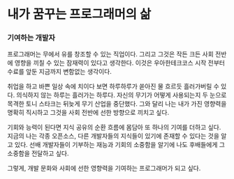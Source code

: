 # 내가 꿈꾸는 프로그래머의 삶

### 기여하는 개발자

프로그래머는 무에서 유를 창조할 수 있는 직업이다. 그리고 그것은 작든 크든 사회 전반에 영향을 끼칠 수 있는 잠재력이 있다고 생각한다. 이것은 우아한테크코스 시작 전부터 수료를 앞둔 지금까지 변함없는 생각이다.

취업을 하고 바쁜 일상 속에 치이다 보면 하루하루가 쏟아진 물 흐르듯 흘러가버릴 수 있다. 의식하지 않는 하루는 흘러가는 하루다. 자신의 무기가 어떻게 사용되는지 두 눈으로 목격한 토니 스타크는 뒤늦게 무기 산업을 중단했다. 그와 달리 나는 내가 가진 영향력을 명확히 직시하고 그것을 사회 전반에 선한 방향으로 끼치고 싶다.

기회와 능력이 된다면 지식 공유의 순환 흐름에 몸담아 또 하나의 기여를 더하고 싶다. 지금의 나는 각종 오픈소스, 다른 개발자들의 지식들이 있기에 존재할 수 있다는 것을 알고 있다. 선배 개발자들이 기부하는 재능과 기회의 소중함을 알기에 나도 후배들에게 그 소중함을 전달하고 싶다.

그렇게, 개발 문화와 사회에 선한 영향력을 기여하는 프로그래머가 되고 싶다.

